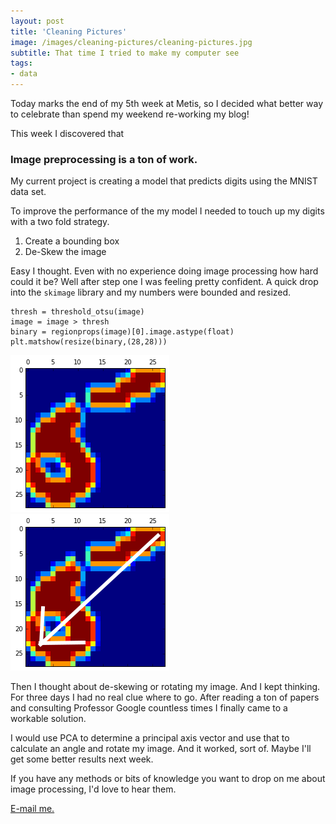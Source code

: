 ```yaml
---
layout: post
title: 'Cleaning Pictures'
image: /images/cleaning-pictures/cleaning-pictures.jpg
subtitle: That time I tried to make my computer see
tags:
- data
---
```


Today marks the end of my 5th week at Metis, so I decided what better way to celebrate than spend my weekend re-working my blog!

This week I discovered that

### Image preprocessing is a ton of work.

My current project is creating a model that predicts digits using the MNIST data set.

To improve the performance of the my model I needed to touch up my digits with a two fold strategy.

1. Create a bounding box
2. De-Skew the image

Easy I thought.  Even with no experience doing image processing how hard could it be?  Well after step one I was feeling pretty confident.  A quick drop into the `skimage` library and my numbers were bounded and resized.
<pre><code>thresh = threshold_otsu(image)
image = image > thresh
binary = regionprops(image)[0].image.astype(float)
plt.matshow(resize(binary,(28,28)))
</code></pre>
<div class="row uniform">
  <div class="6u"><span class="image fit"><img src="/images/cleaning-pictures/six.png" alt="" /></span></div>
  <div class="6u$"><span class="image fit"><img src="/images/cleaning-pictures/pca.png" alt="" /></span></div>
</div>

Then I thought about de-skewing or rotating my image.  And I kept thinking.  For three days I had no real clue where to go.  After reading a ton of papers and consulting Professor Google countless times I finally came to a workable solution.

I would use PCA to determine a principal axis vector and use that to calculate an angle and rotate my image.  And it worked, sort of.  Maybe I'll get some better results next week.

If you have any methods or bits of knowledge you want to drop on me about image processing, I'd love to hear them.

[E-mail me.](mailto:Michael@mdlai.com)
